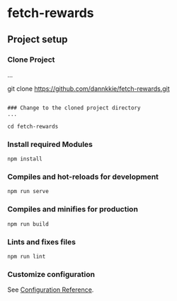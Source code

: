 # fetch-rewards

## Project setup

### Clone Project
...

git clone https://github.com/dannkkie/fetch-rewards.git
```

### Change to the cloned project directory
...

cd fetch-rewards
```
### Install required Modules
```
npm install
```

### Compiles and hot-reloads for development
```
npm run serve
```

### Compiles and minifies for production
```
npm run build
```

### Lints and fixes files
```
npm run lint
```

### Customize configuration
See [Configuration Reference](https://cli.vuejs.org/config/).
